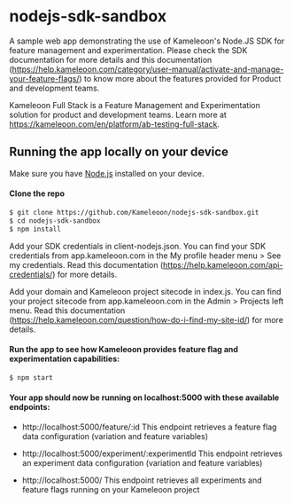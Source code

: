 # nodejs-sdk-sandbox

A sample web app demonstrating the use of Kameleoon's Node.JS SDK for feature management and experimentation. Please check the SDK documentation for more details and this documentation (https://help.kameleoon.com/category/user-manual/activate-and-manage-your-feature-flags/) to know more about the features provided for Product and development teams.

Kameleoon Full Stack is a Feature Management and Experimentation solution for product and development teams. Learn more at https://kameleoon.com/en/platform/ab-testing-full-stack.

## Running the app locally on your device

Make sure you have [Node.js](http://nodejs.org/) installed on your device.

#### Clone the repo
```sh
$ git clone https://github.com/Kameleoon/nodejs-sdk-sandbox.git
$ cd nodejs-sdk-sandbox
$ npm install
```
Add your SDK credentials in client-nodejs.json. You can find your SDK credentials from app.kameleoon.com in the My profile header menu > See my credentials. Read this documentation (https://help.kameleoon.com/api-credentials/) for more details.

Add your domain and Kameleoon project sitecode in index.js. You can find your project sitecode from app.kameleoon.com in the Admin > Projects left menu. Read this documentation (https://help.kameleoon.com/question/how-do-i-find-my-site-id/) for more details.

#### Run the app to see how Kameleoon provides feature flag and experimentation capabilities:
```sh
$ npm start
```

#### Your app should now be running on localhost:5000 with these available endpoints:
- http://localhost:5000/feature/:id
This endpoint retrieves a feature flag data configuration (variation and feature variables)

- http://localhost:5000/experiment/:experimentId
This endpoint retrieves an experiment data configuration (variation and feature variables)

- http://localhost:5000/
This endpoint retrieves all experiments and feature flags running on your Kameleoon project